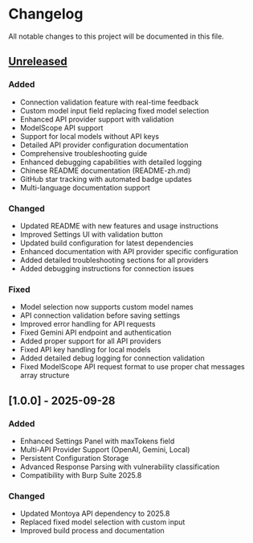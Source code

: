 # Changelog

All notable changes to this project will be documented in this file.

## [Unreleased]

### Added
- Connection validation feature with real-time feedback
- Custom model input field replacing fixed model selection
- Enhanced API provider support with validation
- ModelScope API support
- Support for local models without API keys
- Detailed API provider configuration documentation
- Comprehensive troubleshooting guide
- Enhanced debugging capabilities with detailed logging
- Chinese README documentation (README-zh.md)
- GitHub star tracking with automated badge updates
- Multi-language documentation support

### Changed
- Updated README with new features and usage instructions
- Improved Settings UI with validation button
- Updated build configuration for latest dependencies
- Enhanced documentation with API provider specific configuration
- Added detailed troubleshooting sections for all providers
- Added debugging instructions for connection issues

### Fixed
- Model selection now supports custom model names
- API connection validation before saving settings
- Improved error handling for API requests
- Fixed Gemini API endpoint and authentication
- Added proper support for all API providers
- Fixed API key handling for local models
- Added detailed debug logging for connection validation
- Fixed ModelScope API request format to use proper chat messages array structure

## [1.0.0] - 2025-09-28

### Added
- Enhanced Settings Panel with maxTokens field
- Multi-API Provider Support (OpenAI, Gemini, Local)
- Persistent Configuration Storage
- Advanced Response Parsing with vulnerability classification
- Compatibility with Burp Suite 2025.8

### Changed
- Updated Montoya API dependency to 2025.8
- Replaced fixed model selection with custom input
- Improved build process and documentation

[Unreleased]: https://github.com/aress31/burpgpt/compare/v1.0.0...HEAD